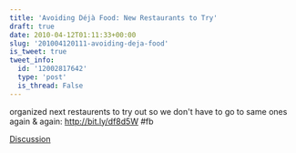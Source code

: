 ```yaml
---
title: 'Avoiding Déjà Food: New Restaurants to Try'
draft: true
date: 2010-04-12T01:11:33+00:00
slug: '201004120111-avoiding-deja-food'
is_tweet: true
tweet_info:
  id: '12002817642'
  type: 'post'
  is_thread: False
---
```




organized next restaurents to try out so we don't have to go to same ones again & again: http://bit.ly/df8d5W #fb

[Discussion](https://x.com/sytelus/status/12002817642)
